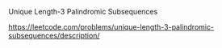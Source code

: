 Unique Length-3 Palindromic Subsequences

https://leetcode.com/problems/unique-length-3-palindromic-subsequences/description/
